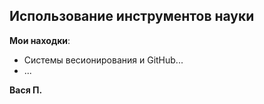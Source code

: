 ## Использование инструментов науки

**Мои находки**:

- Системы весионирования и GitHub...
- ...




__Вася П.__
